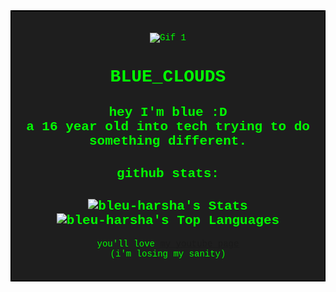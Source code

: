 <div style="border: 2px solid black; padding: 20px; background-color: #1e1e1e; color: #00ff00; font-family: 'Courier New', Courier, monospace; text-align: center;">

![Gif 1](help.gif)

# BLUE_CLOUDS
hey I'm blue :D
<br> 
a 16 year old into tech trying to do something different.
---
## github stats:
![bleu-harsha's Stats](https://github-readme-stats.vercel.app/api?username=bleu-harsha&theme=github_dark&show_icons=true&hide_border=false&count_private=true)
<br>
![bleu-harsha's Top Languages](https://github-readme-stats.vercel.app/api/top-langs/?username=bleu-harsha&theme=github_dark&show_icons=true&hide_border=false&layout=compact)
---
you'll love [my youtube page](https://www.youtube.com/@unemployedblue)
<br>
(i'm losing my sanity)
</div>
